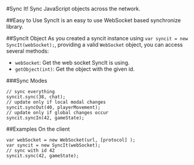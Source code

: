 #Sync It!
Sync JavaScript objects across the network.

##Easy to Use
SyncIt is an easy to use WebSocket based synchronize library.

##SyncIt Object
As you created a syncit instance using `var syncit = new SyncIt(webSocket);`, providing a valid `WebSocket` object, you can access several methods:

* `webSocket`: Get the web socket SyncIt is using.
* `getObject(int)`: Get the object with the given id.

###Sync Modes
```
// sync everything
syncit.sync(38, chat);
// update only if local modal changes
syncit.syncOut(40, playerMovement);
// update only if global changes occur
syncit.syncIn(42, gameState);
```
##Examples
On the client
```
var webSocket = new WebSocket(url, [protocol] );
var syncit = new SyncIt(webSocket);
// sync with id 42
syncit.sync(42, gameState);
```
